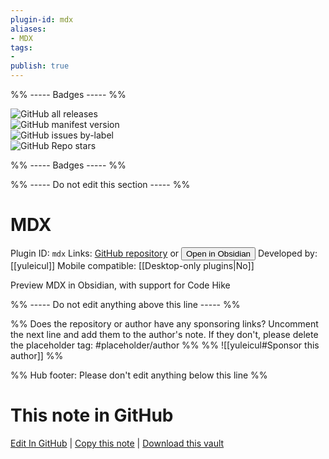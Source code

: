 ```yaml
---
plugin-id: mdx
aliases:
- MDX
tags: 
- 
publish: true
---
```


%% ----- Badges ----- %%

![GitHub all releases](https://img.shields.io/github/downloads/yuleicul/obsidian-mdx/total?color=573E7A&logo=github&style=for-the-badge)   
![GitHub manifest version](https://img.shields.io/github/manifest-json/v/yuleicul/obsidian-mdx?color=573E7A&logo=github&style=for-the-badge)   
![GitHub issues by-label](https://img.shields.io/github/issues/yuleicul/obsidian-mdx/help%20wanted?color=573E7A&logo=github&style=for-the-badge)   
![GitHub Repo stars](https://img.shields.io/github/stars/yuleicul/obsidian-mdx?color=573E7A&logo=github&style=for-the-badge)

%% ----- Badges ----- %%

%% ----- Do not edit this section ----- %%

# MDX

Plugin ID: `mdx`
Links: [GitHub repository](https://github.com/yuleicul/obsidian-mdx) or [<button id=HH>Open in Obsidian</button>](obsidian://show-plugin?id=mdx)
Developed by: [[yuleicul]]
Mobile compatible: [[Desktop-only plugins|No]]

Preview MDX in Obsidian, with support for Code Hike

%% ----- Do not edit anything above this line ----- %% 

%% Does the repository or author have any sponsoring links? Uncomment the next line and add them to the author's note. If they don't, please delete the placeholder tag: #placeholder/author %%
%% ![[yuleicul#Sponsor this author]] %%

%% Hub footer: Please don't edit anything below this line %%

# This note in GitHub

<span class="git-footer">[Edit In GitHub](https://github.dev/obsidian-community/obsidian-hub/blob/main/02%20-%20Community%20Expansions/02.05%20All%20Community%20Expansions/Plugins/mdx.md "git-hub-edit-note") | [Copy this note](https://raw.githubusercontent.com/obsidian-community/obsidian-hub/main/02%20-%20Community%20Expansions/02.05%20All%20Community%20Expansions/Plugins/mdx.md "git-hub-copy-note") | [Download this vault](https://github.com/obsidian-community/obsidian-hub/archive/refs/heads/main.zip "git-hub-download-vault") </span>

